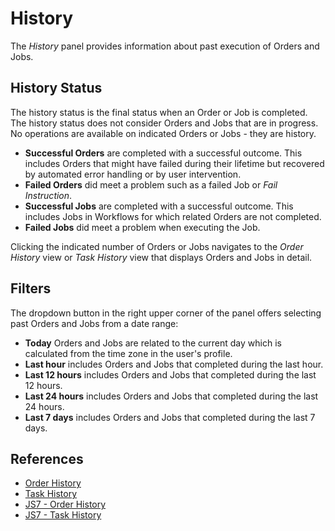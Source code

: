 # History

The *History* panel provides information about past execution of Orders and Jobs.

## History Status

The history status is the final status when an Order or Job is completed. The history status does not consider Orders and Jobs that are in progress. No operations are available on indicated Orders or Jobs - they are history.

- **Successful Orders** are completed with a successful outcome. This includes Orders that might have failed during their lifetime but recovered by automated error handling or by user intervention.
- **Failed Orders** did meet a problem such as a failed Job or *Fail Instruction*.
- **Successful Jobs** are completed with a successful outcome. This includes Jobs in Workflows for which related Orders are not completed.
- **Failed Jobs** did meet a problem when executing the Job.

Clicking the indicated number of Orders or Jobs navigates to the *Order History* view or *Task History* view that displays Orders and Jobs in detail.

## Filters

The dropdown button in the right upper corner of the panel offers selecting past Orders and Jobs from a date range:

- **Today** Orders and Jobs are related to the current day which is calculated from the time zone in the user's profile.
- **Last hour** includes Orders and Jobs that completed during the last hour.
- **Last 12 hours** includes Orders and Jobs that completed during the last 12 hours.
- **Last 24 hours** includes Orders and Jobs that completed during the last 24 hours.
- **Last 7 days** includes Orders and Jobs that completed during the last 7 days.

## References

- [Order History](/history-orders)
- [Task History](/history-tasks)
- [JS7 - Order History](https://kb.sos-berlin.com/display/JS7/JS7+-+Order+History)
- [JS7 - Task History](https://kb.sos-berlin.com/display/JS7/JS7+-+Task+History)
